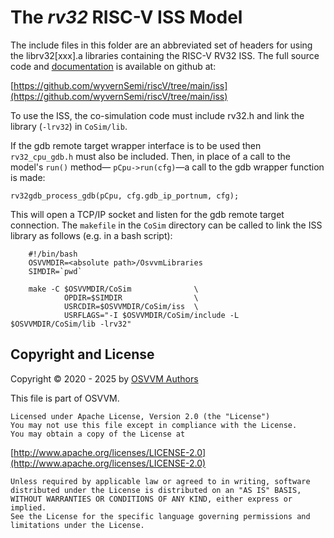 
# The _rv32_ RISC-V ISS Model

The include files in this folder are an abbreviated set of headers for using
the librv32[xxx].a libraries containing the RISC-V RV32 ISS. The full source
code and [documentation](https://github.com/wyvernSemi/riscV/blob/main/iss/doc/iss_manual.pdf)
is available on github at:

[https://github.com/wyvernSemi/riscV/tree/main/iss](https://github.com/wyvernSemi/riscV/tree/main/iss)

To use the ISS, the co-simulation code must include rv32.h and link the library
(`-lrv32`) in `CoSim/lib`.

If the gdb remote target wrapper interface is to be used then `rv32_cpu_gdb.h`
must also be included. Then, in place of a call to the model's `run()` method&mdash;
`pCpu->run(cfg)`&mdash;a call to the gdb wrapper function is made:

```
rv32gdb_process_gdb(pCpu, cfg.gdb_ip_portnum, cfg);
```

This will open a TCP/IP socket and listen for the gdb remote target connection.
The `makefile` in the `CoSim` directory can be called to link the ISS library as follows (e.g. in
a bash script):

```
    #!/bin/bash
    OSVVMDIR=<absolute path>/OsvvmLibraries
    SIMDIR=`pwd`
    
    make -C $OSVVMDIR/CoSim              \
            OPDIR=$SIMDIR                \
            USRCDIR=$OSVVMDIR/CoSim/iss  \
            USRFLAGS="-I $OSVVMDIR/CoSim/include -L $OSVVMDIR/CoSim/lib -lrv32"
```

## Copyright and License

Copyright &copy; 2020 - 2025 by [OSVVM Authors](AUTHORS.md)   

This file is part of OSVVM.

    Licensed under Apache License, Version 2.0 (the "License")
    You may not use this file except in compliance with the License.
    You may obtain a copy of the License at

  [http://www.apache.org/licenses/LICENSE-2.0](http://www.apache.org/licenses/LICENSE-2.0)

    Unless required by applicable law or agreed to in writing, software
    distributed under the License is distributed on an "AS IS" BASIS,
    WITHOUT WARRANTIES OR CONDITIONS OF ANY KIND, either express or implied.
    See the License for the specific language governing permissions and
    limitations under the License.

